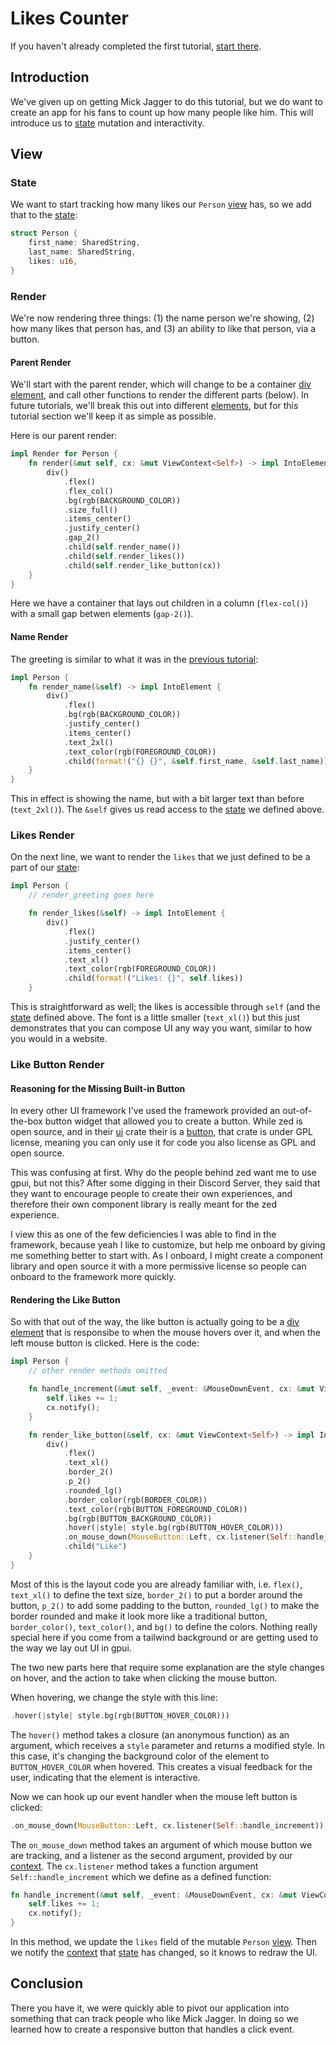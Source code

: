 # Likes Counter

If you haven't already completed the first tutorial, [start there](01-hello-world.md).

## Introduction

We've given up on getting Mick Jagger to do this tutorial, but we do want to create an app for his fans to count up how many people like him. This will introduce us to [state](dictionary.md) mutation and interactivity.

## View

### State

We want to start tracking how many likes our `Person` [view](dictionary.md#view) has, so we add that to the [state](dictionary.md#state):

```rust
struct Person {
    first_name: SharedString,
    last_name: SharedString,
    likes: u16,
}
```

### Render

We're now rendering three things: (1) the name person we're showing, (2) how many likes that person has, and (3) an ability to like that person, via a button.

#### Parent Render

We'll start with the parent render, which will change to be a container [div](dictionary.md#div) [element](dictionary.md#element), and call other functions to render the different parts (below). In future tutorials, we'll break this out into different [elements](dictionary.md#element), but for this tutorial section we'll keep it as simple as possible.

Here is our parent render:

```rust
impl Render for Person {
    fn render(&mut self, cx: &mut ViewContext<Self>) -> impl IntoElement {
        div()
            .flex()
            .flex_col()
            .bg(rgb(BACKGROUND_COLOR))
            .size_full()
            .items_center()
            .justify_center()
            .gap_2()
            .child(self.render_name())
            .child(self.render_likes())
            .child(self.render_like_button(cx))
    }
}
```

Here we have a container that lays out children in a column (`flex-col()`) with a small gap betwen elements (`gap-2()`).

#### Name Render

The greeting is similar to what it was in the [previous tutorial](01-hello-world.md):

```rust
impl Person {
    fn render_name(&self) -> impl IntoElement {
        div()
            .flex()
            .bg(rgb(BACKGROUND_COLOR))
            .justify_center()
            .items_center()
            .text_2xl()
            .text_color(rgb(FOREGROUND_COLOR))
            .child(format!("{} {}", &self.first_name, &self.last_name))
    }
}
```

This in effect is showing the name, but with a bit larger text than before (`text_2xl()`). The `&self` gives us read access to the [state](dictionary.md#state) we defined above.

### Likes Render

On the next line, we want to render the `likes` that we just defined to be a part of our [state](dictionary.md#state):

```rust
impl Person {
    // render_greeting goes here

    fn render_likes(&self) -> impl IntoElement {
        div()
            .flex()
            .justify_center()
            .items_center()
            .text_xl()
            .text_color(rgb(FOREGROUND_COLOR))
            .child(format!("Likes: {}", self.likes))
    }
```

This is straightforward as well; the likes is accessible through `self` (and the [state](dictionary.md#state) defined above. The font is a little smaller (`text_xl()`) but this just demonstrates that you can compose UI any way you want, similar to how you would in a website.

### Like Button Render

#### Reasoning for the Missing Built-in Button

In every other UI framework I've used the framework provided an out-of-the-box button widget that allowed you to create a button. While zed is open source, and in their [ui](https://github.com/zed-industries/zed/tree/main/crates/ui) crate their is a [button](https://github.com/zed-industries/zed/tree/main/crates/ui/src/components/button), that crate is under GPL license, meaning you can only use it for code you also license as GPL and open source.

This was confusing at first. Why do the people behind zed want me to use gpui, but not this? After some digging in their Discord Server, they said that they want to encourage people to create their own experiences, and therefore their own component library is really meant for the zed experience.

I view this as one of the few deficiencies I was able to find in the framework, because yeah I like to customize, but help me onboard by giving me something better to start with. As I onboard, I might create a component library and open source it with a more permissive license so people can onboard to the framework more quickly.

#### Rendering the Like Button

So with that out of the way, the like button is actually going to be a [div](dictionary.md#div) [element](dictionary.md#element) that is responsibe to when the mouse hovers over it, and when the left mouse button is clicked. Here is the code:

```rust
impl Person {
    // other render methods omitted

    fn handle_increment(&mut self, _event: &MouseDownEvent, cx: &mut ViewContext<Self>) {
        self.likes += 1;
        cx.notify();
    }

    fn render_like_button(&self, cx: &mut ViewContext<Self>) -> impl IntoElement {
        div()
            .flex()
            .text_xl()
            .border_2()
            .p_2()
            .rounded_lg()
            .border_color(rgb(BORDER_COLOR))
            .text_color(rgb(BUTTON_FOREGROUND_COLOR))
            .bg(rgb(BUTTON_BACKGROUND_COLOR))
            .hover(|style| style.bg(rgb(BUTTON_HOVER_COLOR)))
            .on_mouse_down(MouseButton::Left, cx.listener(Self::handle_increment))
            .child("Like")
    }
}
```

Most of this is the layout code you are already familiar with, i.e. `flex()`, `text_xl()` to define the text size, `border_2()` to put a border around the button, `p_2()` to add some padding to the button, `rounded_lg()` to make the border rounded and make it look more like a traditional button, `border_color()`, `text_color()`, and `bg()` to define the colors. Nothing really special here if you come from a tailwind background or are getting used to the way we lay out UI in gpui.

The two new parts here that require some explanation are the style changes on hover, and the action to take when clicking the mouse button.

When hovering, we change the style with this line:

```rust
.hover(|style| style.bg(rgb(BUTTON_HOVER_COLOR)))
```

The `hover()` method takes a closure (an anonymous function) as an argument, which receives a `style` parameter and returns a modified style. In this case, it's changing the background color of the element to `BUTTON_HOVER_COLOR` when hovered. This creates a visual feedback for the user, indicating that the element is interactive.

Now we can hook up our event handler when the mouse left button is clicked:

```rust
.on_mouse_down(MouseButton::Left, cx.listener(Self::handle_increment))
```

The `on_mouse_down` method takes an argument of which mouse button we are tracking, and a listener as the second argument, provided by our [context](dictionary.md#context). The `cx.listener` method takes a function argument `Self::handle_increment` which we define as a defined function:

```rust
fn handle_increment(&mut self, _event: &MouseDownEvent, cx: &mut ViewContext<Self>) {
    self.likes += 1;
    cx.notify();
}
```

In this method, we update the `likes` field of the mutable `Person` [view](dictionary.md#view). Then we notify the [context](dictionary.md#context) that [state](dictoinary.md#state) has changed, so it knows to redraw the UI.

## Conclusion

There you have it, we were quickly able to pivot our application into something that can track people who like Mick Jagger. In doing so we learned how to create a responsive button that handles a click event.
